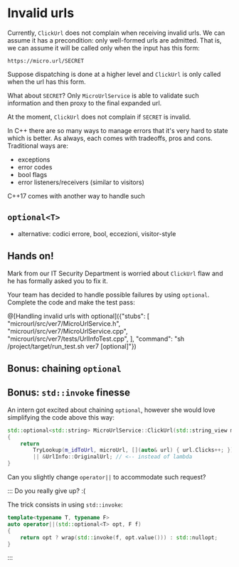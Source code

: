 # Invalid urls

Currently, `ClickUrl` does not complain when receiving invalid urls. We can assume it has a precondition: only well-formed urls are admitted. That is, we can assume it will be called only when the input has this form:

```
https://micro.url/SECRET
```

Suppose dispatching is done at a higher level and `ClickUrl` is only called when the url has this form.

What about `SECRET`? Only `MicroUrlService` is able to validate such information and then proxy to the final expanded url.

At the moment, `ClickUrl` does not complain if `SECRET` is invalid.

In C++ there are so many ways to manage errors that it's very hard to state which is better. As always, each comes with tradeoffs, pros and cons. Traditional ways are:

* exceptions
* error codes
* bool flags
* error listeners/receivers (similar to visitors)

C++17 comes with another way to handle such 

## `optional<T>`

- alternative: codici errore, bool, eccezioni, visitor-style

## Hands on!

Mark from our IT Security Department is worried about `ClickUrl` flaw and he has formally asked you to fix it.

Your team has decided to handle possible failures by using `optional`. Complete the code and make the test pass:

@[Handling invalid urls with optional]({"stubs": [ 
	 "microurl/src/ver7/MicroUrlService.h",
	 "microurl/src/ver7/MicroUrlService.cpp",
	 "microurl/src/ver7/tests/UrlInfoTest.cpp",
	],
	"command": "sh /project/target/run_test.sh ver7 [optional]"})

## Bonus: chaining `optional`

## Bonus: `std::invoke` finesse
	
An intern got excited about chaining `optional`, however she would love simplifying the code above this way:
	
```cpp	
std::optional<std::string> MicroUrlService::ClickUrl(std::string_view microUrl)
{
	return 
		TryLookup(m_idToUrl, microUrl, [](auto& url) { url.Clicks++; })
		|| &UrlInfo::OriginalUrl; // <-- instead of lambda
}
```

Can you slightly change `operator||` to accommodate such request?

::: Do you really give up? :(

The trick consists in using `std::invoke`:

```cpp
template<typename T, typename F>
auto operator||(std::optional<T> opt, F f)
{
	return opt ? wrap(std::invoke(f, opt.value())) : std::nullopt;
}
```
:::
